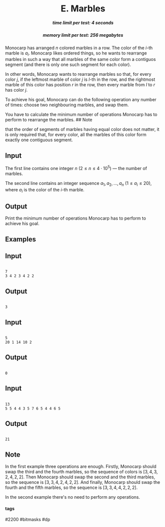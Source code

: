 <h1 style='text-align: center;'> E. Marbles</h1>

<h5 style='text-align: center;'>time limit per test: 4 seconds</h5>
<h5 style='text-align: center;'>memory limit per test: 256 megabytes</h5>

Monocarp has arranged $n$ colored marbles in a row. The color of the $i$-th marble is $a_i$. Monocarp likes ordered things, so he wants to rearrange marbles in such a way that all marbles of the same color form a contiguos segment (and there is only one such segment for each color). 

In other words, Monocarp wants to rearrange marbles so that, for every color $j$, if the leftmost marble of color $j$ is $l$-th in the row, and the rightmost marble of this color has position $r$ in the row, then every marble from $l$ to $r$ has color $j$.

To achieve his goal, Monocarp can do the following operation any number of times: choose two neighbouring marbles, and swap them.

You have to calculate the minimum number of operations Monocarp has to perform to rearrange the marbles. ## Note

 that the order of segments of marbles having equal color does not matter, it is only required that, for every color, all the marbles of this color form exactly one contiguous segment.

## Input

The first line contains one integer $n$ $(2 \le n \le 4 \cdot 10^5)$ — the number of marbles.

The second line contains an integer sequence $a_1, a_2, \dots, a_n$ $(1 \le a_i \le 20)$, where $a_i$ is the color of the $i$-th marble.

## Output

Print the minimum number of operations Monocarp has to perform to achieve his goal.

## Examples

## Input


```

7
3 4 2 3 4 2 2

```
## Output


```

3

```
## Input


```

5
20 1 14 10 2

```
## Output


```

0

```
## Input


```

13
5 5 4 4 3 5 7 6 5 4 4 6 5

```
## Output


```

21

```
## Note

In the first example three operations are enough. Firstly, Monocarp should swap the third and the fourth marbles, so the sequence of colors is $[3, 4, 3, 2, 4, 2, 2]$. Then Monocarp should swap the second and the third marbles, so the sequence is $[3, 3, 4, 2, 4, 2, 2]$. And finally, Monocarp should swap the fourth and the fifth marbles, so the sequence is $[3, 3, 4, 4, 2, 2, 2]$. 

In the second example there's no need to perform any operations.



#### tags 

#2200 #bitmasks #dp 